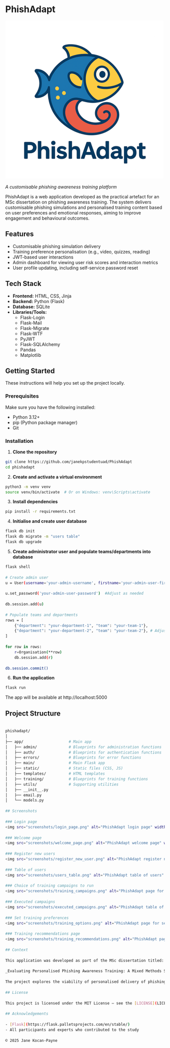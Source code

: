 # PhishAdapt
<img src="app/static/images/PhishAdapt logo (transparent).png" alt="PhishAdapt logo" width="500"/>

_A customisable phishing awareness training platform_  

PhishAdapt is a web application developed as the practical artefact for an MSc dissertation on phishing awareness training. The system delivers customisable phishing simulations and personalised training content based on user preferences and emotional responses, aiming to improve engagement and behavioural outcomes.

## Features

- Customisable phishing simulation delivery
- Training preference personalisation (e.g., video, quizzes, reading)
- JWT-based user interactions
- Admin dashboard for viewing user risk scores and interaction metrics
- User profile updating, including self-service password reset

## Tech Stack

- **Frontend:** HTML, CSS, Jinja
- **Backend:** Python (Flask)
- **Database:** SQLite
- **Libraries/Tools:** 
  - Flask-Login
  - Flask-Mail
  - Flask-Migrate
  - Flask-WTF
  - PyJWT
  - Flask-SQLAlchemy
  - Pandas
  - Matplotlib

## Getting Started

These instructions will help you set up the project locally.

### Prerequisites

Make sure you have the following installed:

- Python 3.12+
- pip (Python package manager)
- Git

### Installation

1. **Clone the repository**

```bash
git clone https://github.com/janekpstudentuad/PhishAdapt
cd phishadapt
```

2. **Create and activate a virtual environment**

```bash
python3 -m venv venv
source venv/bin/activate  # Or on Windows: venv\Scripts\activate
```

3. **Install dependencies**

```bash
pip install -r requirements.txt
```

4. **Initialise and create user database**

```bash
flask db init
flask db migrate -m "users table"
flask db upgrade
```

5. **Create administrator user and populate teams/departments into database**

```bash
flask shell

# Create admin user
u = User(username='your-admin-username', firstname='your-admin-user-firstname', lastname='your-admin-user-lastname', email='your-admin-user-email-address', jobtitle='your-admin-user-job-title', team='your-admin-user-team', department='your-admin-user-department', is_admin=True)  # Adjust values as required

u.set_password('your-admin-user-password')  #Adjust as needed

db.session.add(u)

# Populate teams and departments
rows = [
    {"department": "your-department-1", "team": "your-team-1"},
    {"department": "your-department-2", "team": "your-team-2"}, # Adjust values as required, add or remove entries as needed
]

for row in rows:
    r=Organisation(**row)
    db.session.add(r)

db.session.commit()
```

6. **Run the application**

```bash
flask run
```

The app will be available at http://localhost:5000

## Project Structure

```bash

phishadapt/
│
├── app/                    # Main app
│   ├── admin/              # Blueprints for administration functions
│   ├── auth/               # Blueprints for authentication functions
│   ├── errors/             # Blueprints for error functions
│   ├── main/               # Main Flask app
│   ├── static/             # Static files (CSS, JS)
│   ├── templates/          # HTML templates
│   ├── training/           # Blueprints for training functions
│   ├── utils/              # Supporting utilities
│   ├── __init__.py
│   ├── email.py
│   └── models.py

## Screenshots

### Login page
<img src="screenshots/login_page.png" alt="PhishAdapt login page" width="500"/>

### Welcome page
<img src="screenshots/welcome_page.png" alt="PhishAdapt welcome page" width="500"/>

### Register new users
<img src="screenshots/register_new_user.png" alt="PhishAdapt register new user page" width="500"/>

### Table of users
<img src="screenshots/users_table.png" alt="PhishAdapt table of users" width="500"/>

### Choice of training campaigns to run
<img src="screenshots/training_campaigns.png" alt="PhishAdapt page for choosing a training campaign" width="500"/>

### Executed campaigns
<img src="screenshots/executed_campaigns.png" alt="PhishAdapt table of executed training campaigns" width="500"/>

### Set training preferences
<img src="screenshots/training_options.png" alt="PhishAdapt page for setting user training preferences" width="500"/>

### Training recommendations page
<img src="screenshots/training_recommendations.png" alt="PhishAdapt page with user training preferences" width="500"/>

## Context

This application was developed as part of the MSc dissertation titled:

_Evaluating Personalised Phishing Awareness Training: A Mixed Methods Study on Emotional Response, Engagement, and User Preference_

The project explores the viability of personalised delivery of phishing awareness content and aims to support further research in adaptive cybersecurity training solutions.

## License

This project is licensed under the MIT License – see the [LICENSE](LICENSE) file for details.

## Acknowledgements

- [Flask](https://flask.palletsprojects.com/en/stable/)
- All participants and experts who contributed to the study

© 2025 Jane Kocan-Payne